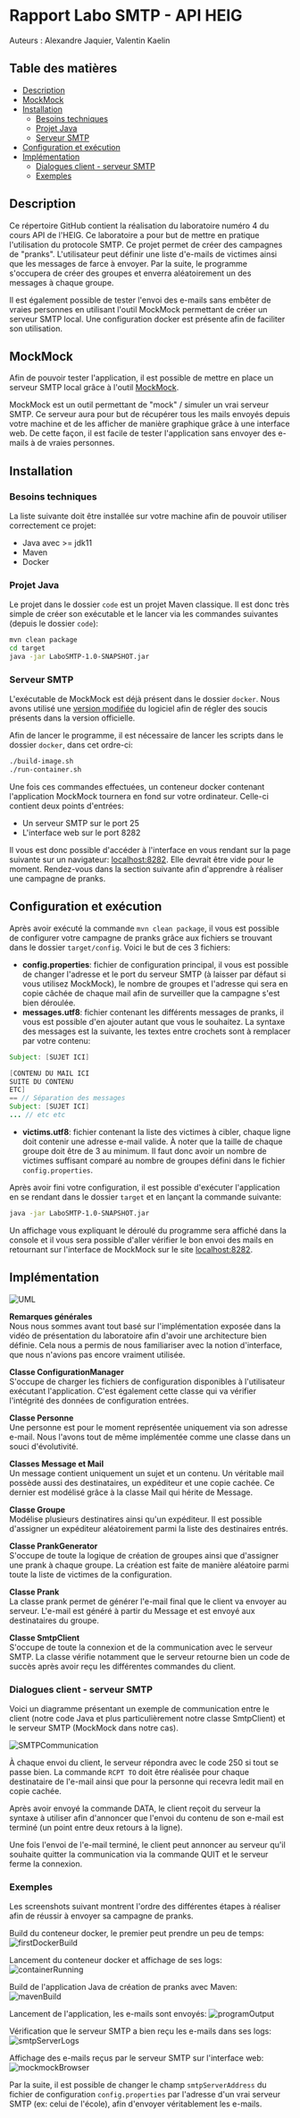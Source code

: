 # Rapport Labo SMTP - API HEIG

Auteurs : Alexandre Jaquier, Valentin Kaelin

## Table des matières

- [Description](#description)
- [MockMock](#mockmock)
- [Installation](#installation)
  - [Besoins techniques](#besoins-techniques)
  - [Projet Java](#projet-java)
  - [Serveur SMTP](#serveur-smtp)
- [Configuration et exécution](#configuration-et-exécution)
- [Implémentation](#implémentation)
  - [Dialogues client - serveur SMTP](#dialogues-client---serveur-smtp)
  - [Exemples](#exemples)

## Description

Ce répertoire GitHub contient la réalisation du laboratoire numéro 4 du cours API de l'HEIG. Ce laboratoire a pour but de mettre en pratique l'utilisation du protocole SMTP. Ce projet permet de créer des campagnes de "pranks". L'utilisateur peut définir une liste d'e-mails de victimes ainsi que les messages de farce à envoyer. Par la suite, le programme s'occupera de créer des groupes et enverra aléatoirement un des messages à chaque groupe.

Il est également possible de tester l'envoi des e-mails sans embêter de vraies personnes en utilisant l'outil MockMock permettant de créer un serveur SMTP local. Une configuration docker est présente afin de faciliter son utilisation.

## MockMock

Afin de pouvoir tester l'application, il est possible de mettre en place un serveur SMTP local grâce à l'outil [MockMock](https://github.com/tweakers/MockMock).

MockMock est un outil permettant de "mock" / simuler un vrai serveur SMTP. Ce serveur aura pour but de récupérer tous les mails envoyés depuis votre machine et de les afficher de manière graphique grâce à une interface web. De cette façon, il est facile de tester l'application sans envoyer des e-mails à de vraies personnes.

## Installation

### Besoins techniques

La liste suivante doit être installée sur votre machine afin de pouvoir utiliser correctement ce projet:

- Java avec >= jdk11
- Maven
- Docker

### Projet Java

Le projet dans le dossier `code` est un projet Maven classique. Il est donc très simple de créer son exécutable et le lancer via les commandes suivantes (depuis le dossier `code`):

```bash
mvn clean package
cd target
java -jar LaboSMTP-1.0-SNAPSHOT.jar
```

### Serveur SMTP

L'exécutable de MockMock est déjà présent dans le dossier `docker`. Nous avons utilisé une [version modifiée](https://github.com/HEIGVD-Course-API/MockMock) du logiciel afin de régler des soucis présents dans la version officielle.

Afin de lancer le programme, il est nécessaire de lancer les scripts dans le dossier `docker`, dans cet ordre-ci:

```bash
./build-image.sh
./run-container.sh
```

Une fois ces commandes effectuées, un conteneur docker contenant l'application MockMock tournera en fond sur votre ordinateur. Celle-ci contient deux points d'entrées:

- Un serveur SMTP sur le port 25
- L'interface web sur le port 8282

Il vous est donc possible d'accéder à l'interface en vous rendant sur la page suivante sur un navigateur: [localhost:8282](http://localhost:8282/). Elle devrait être vide pour le moment. Rendez-vous dans la section suivante afin d'apprendre à réaliser une campagne de pranks.

## Configuration et exécution

Après avoir exécuté la commande `mvn clean package`, il vous est possible de configurer votre campagne de pranks grâce aux fichiers se trouvant dans le dossier `target/config`. Voici le but de ces 3 fichiers:

- **config.properties**: fichier de configuration principal, il vous est possible de changer l'adresse et le port du serveur SMTP (à laisser par défaut si vous utilisez MockMock), le nombre de groupes et l'adresse qui sera en copie câchée de chaque mail afin de surveiller que la campagne s'est bien déroulée.
- **messages.utf8**: fichier contenant les différents messages de pranks, il vous est possible d'en ajouter autant que vous le souhaitez. La syntaxe des messages est la suivante, les textes entre crochets sont à remplacer par votre contenu:

```java
Subject: [SUJET ICI]

[CONTENU DU MAIL ICI
SUITE DU CONTENU
ETC]
== // Séparation des messages
Subject: [SUJET ICI]
... // etc etc
```

- **victims.utf8**: fichier contenant la liste des victimes à cibler, chaque ligne doit contenir une adresse e-mail valide. À noter que la taille de chaque groupe doit être de 3 au minimum. Il faut donc avoir un nombre de victimes suffisant comparé au nombre de groupes défini dans le fichier `config.properties`.

Après avoir fini votre configuration, il est possible d'exécuter l'application en se rendant dans le dossier `target` et en lançant la commande suivante:

```bash
java -jar LaboSMTP-1.0-SNAPSHOT.jar
```

Un affichage vous expliquant le déroulé du programme sera affiché dans la console et il vous sera possible d'aller vérifier le bon envoi des mails en retournant sur l'interface de MockMock sur le site [localhost:8282](http://localhost:8282/).

## Implémentation

![UML](figures/UML.png)

**Remarques générales**  
Nous nous sommes avant tout basé sur l'implémentation exposée dans la vidéo de présentation du laboratoire afin d'avoir une architecture bien définie. Cela nous a permis de nous familiariser avec la notion d'interface, que nous n'avions pas encore vraiment utilisée.

**Classe ConfigurationManager**  
S'occupe de charger les fichiers de configuration disponibles à l'utilisateur exécutant l'application. C'est également cette classe qui va vérifier l'intégrité des données de configuration entrées.

**Classe Personne**  
Une personne est pour le moment représentée uniquement via son adresse e-mail. Nous l'avons tout de même implémentée comme une classe dans un souci d'évolutivité.

**Classes Message et Mail**  
Un message contient uniquement un sujet et un contenu. Un véritable mail possède aussi des destinataires, un expéditeur et une copie cachée. Ce dernier est modélisé grâce à la classe Mail qui hérite de Message.

**Classe Groupe**  
Modélise plusieurs destinatires ainsi qu'un expéditeur. Il est possible d'assigner un expéditeur aléatoirement parmi la liste des destinaires entrés.

**Classe PrankGenerator**  
S'occupe de toute la logique de création de groupes ainsi que d'assigner une prank à chaque groupe. La création est faite de manière aléatoire parmi toute la liste de victimes de la configuration.

**Classe Prank**  
La classe prank permet de générer l'e-mail final que le client va envoyer au serveur. L'e-mail est généré à partir du Message et est envoyé aux destinataires du groupe.

**Classe SmtpClient**  
S'occupe de toute la connexion et de la communication avec le serveur SMTP. La classe vérifie notamment que le serveur retourne bien un code de succès après avoir reçu les différentes commandes du client.

### Dialogues client - serveur SMTP

Voici un diagramme présentant un exemple de communication entre le client (notre code Java et plus particulièrement notre classe SmtpClient) et le serveur SMTP (MockMock dans notre cas).

![SMTPCommunication](figures/SMTPCommunication.png)

À chaque envoi du client, le serveur répondra avec le code 250 si tout se passe bien. La commande `RCPT TO` doit être réalisée pour chaque destinataire de l'e-mail ainsi que pour la personne qui recevra ledit mail en copie cachée.

Après avoir envoyé la commande DATA, le client reçoit du serveur la syntaxe à utiliser afin d'annoncer que l'envoi du contenu de son e-mail est terminé (un point entre deux retours à la ligne).

Une fois l'envoi de l'e-mail terminé, le client peut annoncer au serveur qu'il souhaite quitter la communication via la commande QUIT et le serveur ferme la connexion.

### Exemples

Les screenshots suivant montrent l'ordre des différentes étapes à réaliser afin de réussir à envoyer sa campagne de pranks.

Build du conteneur docker, le premier peut prendre un peu de temps:
![firstDockerBuild](figures/firstDockerBuild.png)

Lancement du conteneur docker et affichage de ses logs:
![containerRunning](figures/containerRunning.png)

Build de l'application Java de création de pranks avec Maven:
![mavenBuild](figures/mavenBuild.png)

Lancement de l'application, les e-mails sont envoyés:
![programOutput](figures/programOutput.png)

Vérification que le serveur SMTP a bien reçu les e-mails dans ses logs:
![smtpServerLogs](figures/smtpServerLogs.png)

Affichage des e-mails reçus par le serveur SMTP sur l'interface web:
![mockmockBrowser](figures/mockmockBrowser.png)

Par la suite, il est possible de changer le champ `smtpServerAddress` du fichier de configuration `config.properties` par l'adresse d'un vrai serveur SMTP (ex: celui de l'école), afin d'envoyer véritablement les e-mails.
